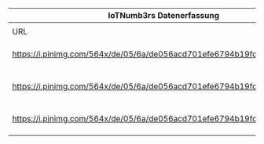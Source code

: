 |IoTNumb3rs Datenerfassung|||||||||||
| ---- | ---- | ---- | ---- | ---- | ---- | ---- | ---- | ---- | ---- | ---- |
||||||||||||
|URL|home_url|filename|device_class|device_count|market_class|market_volume|prognosis_year|publication_year|authorship_class|Dropbox folder|
|https://i.pinimg.com/564x/de/05/6a/de056acd701efe6794b19fd1c1684cb8.jpg|https://www.iotjournaal.nl/infographic-wat-kan-blockchain-voor-internet-of-things-betekenen/|file8_de056acd701efe6794b19fd1c1684cb8.jpg|Generic IoT|8400000000|||2020|2018|company|JinlinHolic/20190109-2100|
|https://i.pinimg.com/564x/de/05/6a/de056acd701efe6794b19fd1c1684cb8.jpg|https://www.iotjournaal.nl/infographic-wat-kan-blockchain-voor-internet-of-things-betekenen/|file8_de056acd701efe6794b19fd1c1684cb8.jpg|||size|6080000000|2023|2018|company|JinlinHolic/20190109-2100|
|https://i.pinimg.com/564x/de/05/6a/de056acd701efe6794b19fd1c1684cb8.jpg|https://www.iotjournaal.nl/infographic-wat-kan-blockchain-voor-internet-of-things-betekenen/|file8_de056acd701efe6794b19fd1c1684cb8.jpg|||value|2902000000|2023|2018|company|JinlinHolic/20190109-2100|
